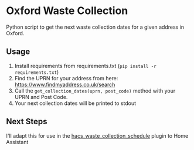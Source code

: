 # Oxford Waste Collection

Python script to get the next waste collection dates for a given address in Oxford.

## Usage

1. Install requirements from requirements.txt (`pip install -r requirements.txt`)
2. Find the UPRN for your address from here: https://www.findmyaddress.co.uk/search
3. Call the `get_collection_dates(uprn, post_code)` method with your UPRN and Post Code.
4. Your next collection dates will be printed to stdout

## Next Steps

I'll adapt this for use in the [hacs_waste_collection_schedule](https://github.com/mampfes/hacs_waste_collection_schedule) plugin to Home Assistant